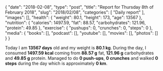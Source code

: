 {
    "date": "2018-02-08",
    "type": "post",
    "title": "Report for Thursday 8th of February 2018",
    "slug": "2018\/02\/08",
    "categories": [
        "Daily report"
    ],
    "images": [],
    "health": {
        "weight": 80.1,
        "height": 173,
        "age": 13567
    },
    "nutrition": {
        "calories": 1497.59,
        "fat": 88.57,
        "carbohydrates": 121.96,
        "protein": 49.85
    },
    "exercise": {
        "pushups": 0,
        "crunches": 0,
        "steps": 0
    },
    "media": {
        "books": [],
        "podcast": [],
        "youtube": [],
        "movies": [],
        "photos": []
    }
}

Today I am <strong>13567 days</strong> old and my weight is <strong>80.1 kg</strong>. During the day, I consumed <strong>1497.59 kcal</strong> coming from <strong>88.57 g</strong> fat, <strong>121.96 g</strong> carbohydrates and <strong>49.85 g</strong> protein. Managed to do <strong>0 push-ups</strong>, <strong>0 crunches</strong> and walked <strong>0 steps</strong> during the day which is approximately <strong>0 km</strong>.